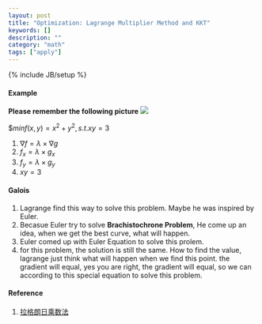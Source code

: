 ```yaml
---
layout: post
title: "Optimization: Lagrange Multiplier Method and KKT"
keywords: [] 
description: ""
category: "math"
tags: ["apply"]
---
```

{% include JB/setup %}


#### Example
**Please remember the following picture**
<img src="{{IMAGE_PATH}}/apply-optimization-lagrange-kkt.png" />


$$min f(x,y)=x^2 + y^2, s.t. xy=3$
1. $\nabla f = \lambda \times \nabla g$
2. $f_x = \lambda \times g_x$ 
2. $f_y = \lambda \times g_y$ 
2. $xy=3$ 



#### Galois
1. Lagrange find this way to solve this problem. Maybe he was inspired by Euler.
2. Becasue Euler try to solve **Brachistochrone Problem**, He come up an idea,
   when we get the best curve, what will happen.
3. Euler comed up with Euler Equation to solve this prolem.
4. for this problem, the solution is still the same. How to find the value,
   lagrange just think what will happen when we find this point. the gradient
   will equal, yes you are right, the gradient will equal, so we can according
   to this special equation to solve this problem. 

#### Reference
1. [拉格朗日乘数法](https://blog.csdn.net/THmen/article/details/87366904)
